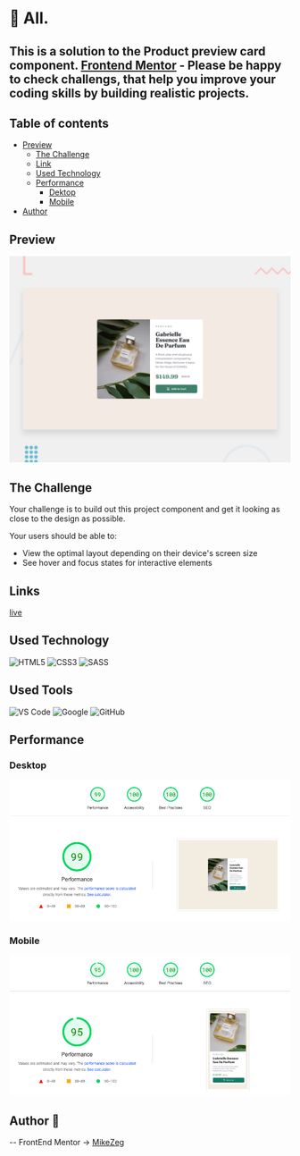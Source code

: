 # 👋 All.
## This is a solution to the Product preview card component. [Frontend Mentor](https://www.frontendmentor.io) - Please be happy to check challengs, that help you improve your coding skills by building realistic projects. 

## Table of contents

- [Preview](#overview)
    - [The Challenge](#The-challenge)
    - [Link](#Links)
    - [Used Technology](#Used-Technology)
    - [Performance](##Performance)
        - [Dektop](###Desktop)
        - [Mobile](###Mobile)
- [Author](#Author)

## Preview

![Preview](./design/desktop-preview.jpg)

## The Challenge

Your challenge is to build out this project component and get it looking as close to the design as possible.

Your users should be able to:

- View the optimal layout depending on their device's screen size
- See hover and focus states for interactive elements

## Links

[live](https://mikezeg.github.io/FrontEndMentor.io/product-preview-card-component-main/)

## Used Technology

![HTML5](https://img.shields.io/badge/html5-%23E34F26.svg?style=for-the-badge&logo=html5&logoColor=white) ![CSS3](https://img.shields.io/badge/css3-%231572B6.svg?style=for-the-badge&logo=css3&logoColor=white)
![SASS](https://img.shields.io/badge/SASS-hotpink.svg?style=for-the-badge&logo=SASS&logoColor=white)


## Used Tools
![VS Code](https://img.shields.io/badge/VS%20Code-0078d7.svg?style=for-the-badge&logo=visual-studio-code&logoColor=white) ![Google](https://img.shields.io/badge/google-DA4437?style=for-the-badge&logo=google&logoColor=white) ![GitHub](https://img.shields.io/badge/github-%23121011.svg?style=for-the-badge&logo=github&logoColor=white)

## Performance

  ### Desktop
![deskopt-performance](./design/Screenshot%202024-01-09%20at%2018.54.21.png)

  ### Mobile
![mobile-performance](./design/Screenshot%202024-01-09%20at%2018.54.10.png)

## Author 🚀
 -- FrontEnd Mentor -> [MikeZeg](https://www.frontendmentor.io/profile/MikeZeg)